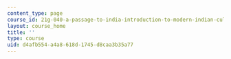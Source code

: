 ```yaml
---
content_type: page
course_id: 21g-040-a-passage-to-india-introduction-to-modern-indian-culture-and-society-spring-2012
layout: course_home
title: ''
type: course
uid: d4afb554-a4a8-618d-1745-d8caa3b35a77
---
```

